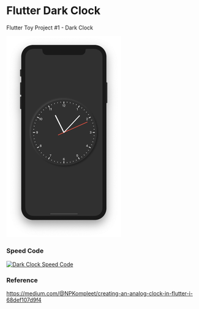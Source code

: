 # Flutter Dark Clock
Flutter Toy Project #1 - Dark Clock


<img src="./readme/result.png" width="300"/>





### Speed Code
[![Dark Clock Speed Code](https://img.youtube.com/vi/TraNKTSB4w0/0.jpg)](https://www.youtube.com/watch?v=TraNKTSB4w0)


### Reference
https://medium.com/@NPKompleet/creating-an-analog-clock-in-flutter-i-68def107d9f4
